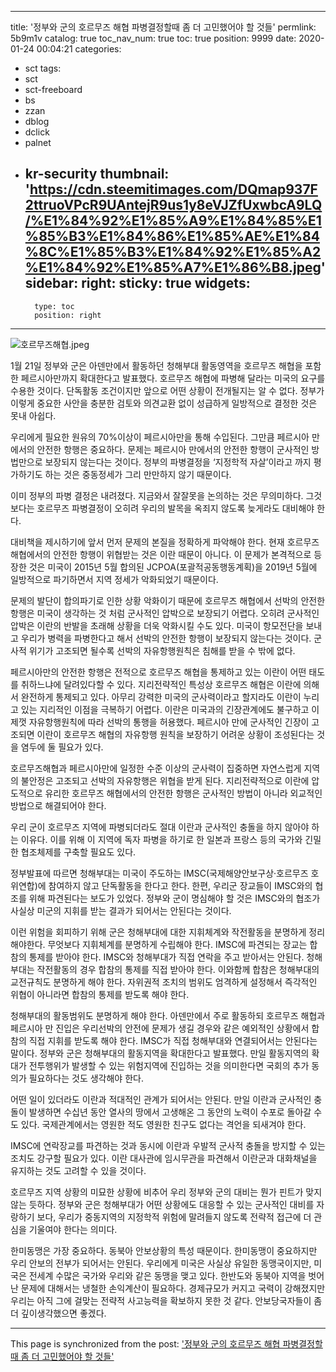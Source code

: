 
---
title: '정부와 군의 호르무즈 해협 파병결정할때 좀 더 고민했어야 할 것들'
permlink: 5b9m1v
catalog: true
toc_nav_num: true
toc: true
position: 9999
date: 2020-01-24 00:04:21
categories:
- sct
tags:
- sct
- sct-freeboard
- bs
- zzan
- dblog
- dclick
- palnet
- kr-security
thumbnail: 'https://cdn.steemitimages.com/DQmap937F2ttruoVPcR9UAntejR9us1y8eVJZfUxwbcA9LQ/%E1%84%92%E1%85%A9%E1%84%85%E1%85%B3%E1%84%86%E1%85%AE%E1%84%8C%E1%85%B3%E1%84%92%E1%85%A2%E1%84%92%E1%85%A7%E1%86%B8.jpeg'
sidebar:
    right:
        sticky: true
widgets:
    -
        type: toc
        position: right
---


![호르무즈해협.jpeg](https://cdn.steemitimages.com/DQmap937F2ttruoVPcR9UAntejR9us1y8eVJZfUxwbcA9LQ/%E1%84%92%E1%85%A9%E1%84%85%E1%85%B3%E1%84%86%E1%85%AE%E1%84%8C%E1%85%B3%E1%84%92%E1%85%A2%E1%84%92%E1%85%A7%E1%86%B8.jpeg)

1월 21일 정부와 군은 아덴만에서 활동하던 청해부대 활동영역을 호르무즈 해협을 포함한 페르시아만까지 확대한다고 발표했다. 호르무즈 해협에 파병해 달라는 미국의 요구를 수용한 것이다. 단독활동 조건이지만 앞으로 어떤 상황이 전개될지는 알 수 없다. 정부가 이렇게 중요한 사안을 충분한 검토와 의견교환 없이 성급하게 일방적으로 결정한 것은 못내 아쉽다. 

우리에게 필요한 원유의 70%이상이 페르시아만을 통해 수입된다. 그만큼 페르시아 만에서의 안전한 항행은 중요하다. 문제는 페르시아 만에서의 안전한 항행이 군사적인 방법만으로 보장되지 않는다는 것이다. 정부의 파병결정을 ‘지정학적 자살’이라고 까지 평가하기도 하는 것은 중동정세가 그리 만만하지 않기 때문이다.  

이미 정부의 파병 결정은 내려졌다. 지금와서 잘잘못을 논의하는 것은 무의미하다. 그것보다는 호르무즈 파병결정이 오히려 우리의 발목을 옥죄지 않도록 늦게라도 대비해야 한다.   

대비책을 제시하기에 앞서 먼저 문제의 본질을 정확하게 파악해야 한다. 현재 호르무즈 해협에서의 안전한 항행이 위협받는 것은 이란 때문이 아니다. 이 문제가 본격적으로 등장한 것은 미국이 2015년 5월 합의된 JCPOA(포괄적공동행동계획)을 2019년 5월에 일방적으로 파기하면서 지역 정세가 악화되었기 때문이다. 
 
문제의 발단이 합의파기로 인한 상황 악화이기 때문에 호르무즈 해협에서 선박의 안전한 항행은 미국이 생각하는 것 처럼 군사적인 압박으로 보장되기 어렵다. 오히려 군사적인 압박은 이란의 반발을 초래해 상황을 더욱 악화시킬 수도 있다. 미국이 항모전단을 보내고 우리가 병력을 파병한다고 해서 선박의 안전한 항행이 보장되지 않는다는 것이다. 군사적 위기가 고조되면 될수록 선박의 자유항행원칙은 침해를 받을 수 밖에 없다. 

페르시아만의 안전한 항행은 전적으로 호르무즈 해협을 통제하고 있는 이란이 어떤 태도를 취하느냐에 달려있다할 수 있다. 지리전략적인 특성상 호르무즈 해협은 이란에 의해서 완전하게 통제되고 있다. 아무리 강력한 미국의 군사력이라고 할지라도 이란이 누리고 있는 지리적인 이점을 극복하기 어렵다. 이란은 미국과의 긴장관계에도 불구하고 이제껏 자유항행원칙에 따라 선박의 통행을 허용했다. 페르시아 만에 군사적인 긴장이 고조되면 이란이 호르무즈 해협의 자유항행 원칙을 보장하기 어려운 상황이 조성된다는 것을 염두에 둘 필요가 있다.  

호르무즈해협과 페르시아만에 일정한 수준 이상의 군사력이 집중하면 자연스럽게 지역의 불안정은 고조되고 선박의 자유항행은 위협을 받게 된다. 지리전략적으로 이란에 압도적으로 유리한 호르무즈 해협에서의 안전한 항행은 군사적인 방법이 아니라 외교적인 방법으로 해결되어야 한다. 

우리 군이 호르무즈 지역에 파병되더라도 절대 이란과 군사적인 충돌을 하지 않아야 하는 이유다. 이를 위해 이 지역에 독자 파병을 하기로 한 일본과 프랑스 등의 국가와 긴밀한 협조체제를 구축할 필요도 있다. 

정부발표에 따르면 청해부대는 미국이 주도하는 IMSC(국제해양안보구상·호르무즈 호위연합)에 참여하지 않고 단독활동을 한다고 한다. 한편, 우리군 장교들이 IMSC와의 협조를 위해 파견된다는 보도가 있었다. 정부와 군이 명심해야 할 것은 IMSC와의 협조가 사실상 미군의 지휘를 받는 결과가 되어서는 안된다는 것이다. 

이런 위험을 회피하기 위해 군은 청해부대에 대한 지휘체계와 작전활동을 분명하게 정리해야한다. 무엇보다 지휘체계를 분명하게 수립해야 한다. IMSC에 파견되는 장교는 합참의 통제를 받아야 한다. IMSC와 청해부대가 직접 연락을 주고 받아서는 안된다. 청해부대는 작전활동의 경우 합참의 통제를 직접 받아야 한다. 이와함께 합참은 청해부대의 교전규칙도 분명하게 해야 한다. 자위권적 조치의 범위도 엄격하게 설정해서 즉각적인 위협이 아니라면 합참의 통제를 받도록 해야 한다. 

청해부대의 활동범위도 분명하게 해야 한다. 아덴만에서 주로 활동하되 호르무즈 해협과 페르시아 만 진입은 우리선박의 안전에 문제가 생길 경우와 같은 예외적인 상황에서 합참의 직접 지휘를 받도록 해야 한다. IMSC가 직접 청해부대와 연결되어서는 안된다는 말이다. 정부와 군은 청해부대의 활동지역을 확대한다고 발표했다. 만일 활동지역의 확대가 전투행위가 발생할 수 있는 위험지역에 진입하는 것을 의미한다면 국회의 추가 동의가 필요하다는 것도 생각해야 한다. 

어떤 일이 있더라도 이란과 적대적인 관계가 되어서는 안된다. 만일 이란과 군사적인 충돌이 발생하면 수십년 동안 열사의 땅에서 고생해온 그 동안의 노력이 수포로 돌아갈 수도 있다. 국제관계에서는 영원한 적도 영원한 친구도 없다는 격언을 되새겨야 한다. 

 IMSC에 연락장교를 파견하는 것과 동시에 이란과  우발적 군사적 충돌을 방지할 수 있는 조치도 강구할 필요가 있다. 이란 대사관에 임시무관을 파견해서 이란군과 대화채널을 유지하는 것도 고려할 수 있을 것이다. 

호르무즈 지역 상황의 미묘한 상황에 비추어 우리 정부와 군의 대비는 뭔가 핀트가 맞지 않는 듯하다. 정부와 군은  청해부대가 어떤 상황에도 대응할 수 있는 군사적인 대비를 자랑하기 보다, 우리가 중동지역의 지정학적 위험에 말려들지 않도록 전략적 접근에 더 관심을 기울여야 한다는 의미다.  

한미동맹은 가장 중요하다. 동북아 안보상황의 특성 때문이다. 한미동맹이 중요하지만 우리 안보의 전부가 되어서는 안된다. 우리에게 미국은 사실상 유일한 동맹국이지만, 미국은 전세계 수많은 국가와 우리와 같은 동맹을 맺고 있다. 한반도와 동북아 지역을 벗어난 문제에 대해서는 냉철한 손익계산이 필요하다. 경제규모가 커지고 국력이 강해졌지만 우리는 아직 그에 걸맞는 전략적 사고능력을 확보하지 못한 것 같다. 안보당국자들이 좀 더 깊이생각했으면 좋겠다.

- - -

This page is synchronized from the post: ['정부와 군의 호르무즈 해협 파병결정할때 좀 더 고민했어야 할 것들'](https://steemit.com/@oldstone/5b9m1v)
